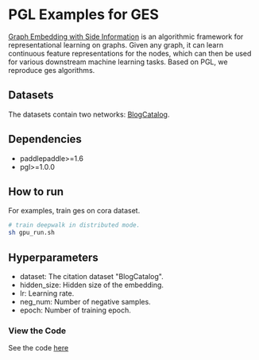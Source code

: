 # PGL Examples for GES
[Graph Embedding with Side Information](https://arxiv.org/pdf/1803.02349.pdf) is an algorithmic framework for representational learning on graphs. Given any graph, it can learn continuous feature representations for the nodes, which can then be used for various downstream machine learning tasks. Based on PGL, we reproduce ges algorithms.
## Datasets
The datasets contain two networks: [BlogCatalog](http://socialcomputing.asu.edu/datasets/BlogCatalog3). 
## Dependencies
- paddlepaddle>=1.6
- pgl>=1.0.0

## How to run

For examples, train ges on cora dataset.
```sh
# train deepwalk in distributed mode.
sh gpu_run.sh
```

## Hyperparameters
- dataset: The citation dataset "BlogCatalog".
- hidden_size: Hidden size of the embedding. 
- lr: Learning rate. 
- neg_num: Number of negative samples.
- epoch: Number of training epoch.

### View the Code

See the code [here](ges_examples_code.html)
